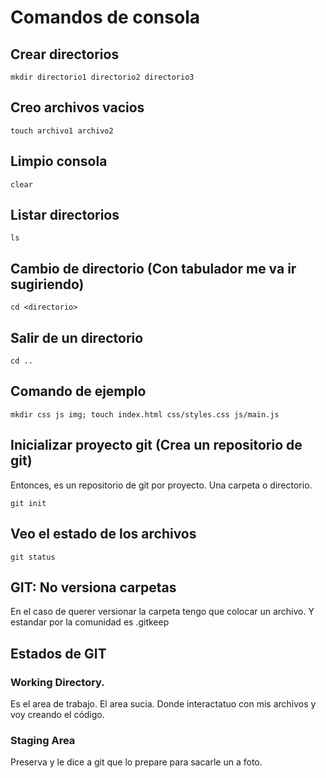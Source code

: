 
# Comandos de consola

## Crear directorios

    mkdir directorio1 directorio2 directorio3

## Creo archivos vacios

    touch archivo1 archivo2

## Limpio consola

    clear

## Listar directorios

    ls

## Cambio de directorio (Con tabulador me va ir sugiriendo)

    cd <directorio>

## Salir de un directorio

    cd ..


## Comando de ejemplo

    mkdir css js img; touch index.html css/styles.css js/main.js

## Inicializar proyecto git (Crea un repositorio de git)

Entonces, es un repositorio de git por proyecto. Una carpeta o directorio.

    git init

## Veo el estado de los archivos 

    git status

## GIT: No versiona carpetas
En el caso de querer versionar la carpeta tengo que colocar un archivo. Y estandar por la comunidad es .gitkeep

## Estados de GIT

### Working Directory.
Es el area de trabajo. El area sucia. Donde interactatuo con mis archivos y voy creando el código.

### Staging Area
Preserva y le dice a git que lo prepare para sacarle un a foto.